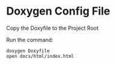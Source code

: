 # Doxygen Config File

Copy the Doxyfile to the Project Root

Run the command:
```
doxygen Doxyfile
open docs/html/index.html
```
